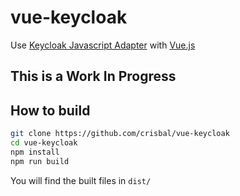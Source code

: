 # vue-keycloak

Use [Keycloak Javascript Adapter](https://keycloak.gitbooks.io/documentation/securing_apps/topics/oidc/javascript-adapter.html) with [Vue.js](https://vuejs.org/)

## This is a Work In Progress

## How to build

```bash
git clone https://github.com/crisbal/vue-keycloak
cd vue-keycloak
npm install
npm run build
```

You will find the built files in `dist/`
